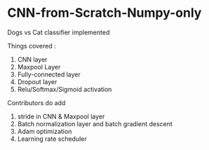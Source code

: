 # CNN-from-Scratch-Numpy-only

Dogs vs Cat classifier implemented

Things covered : 

1) CNN layer
2) Maxpool Layer
3) Fully-connected layer
4) Dropout layer
4) Relu/Softmax/Sigmoid activation

Contributors do add
1) stride in CNN & Maxpool layer
2) Batch normalization layer and batch gradient descent
3) Adam optimization
4) Learning rate scheduler
